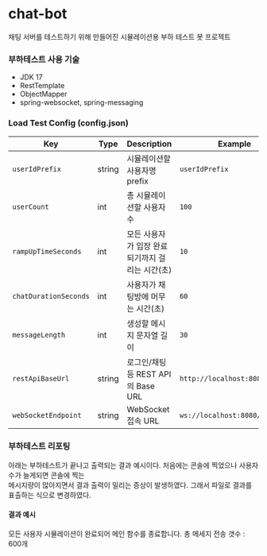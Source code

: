 # chat-bot

채팅 서버를 테스트하기 위해 만들어진 시뮬레이션용 부하 테스트 봇 프로젝트  

### 부하테스트 사용 기술
* JDK 17
* RestTemplate
* ObjectMapper
* spring-websocket, spring-messaging

### Load Test Config (config.json)

| Key | Type | Description | Example |
|-----|------|-------------|---------|
| `userIdPrefix` | string | 시뮬레이션할 사용자명 prefix   | `userIdPrefix` |
| `userCount` | int | 총 시뮬레이션할 사용자 수 | `100` |
| `rampUpTimeSeconds` | int | 모든 사용자가 입장 완료되기까지 걸리는 시간(초) | `10` |
| `chatDurationSeconds` | int | 사용자가 채팅방에 머무는 시간(초) | `60` |
| `messageLength` | int | 생성할 메시지 문자열 길이 | `30` |
| `restApiBaseUrl` | string | 로그인/채팅 등 REST API의 Base URL | `http://localhost:8080` |
| `webSocketEndpoint` | string | WebSocket 접속 URL | `ws://localhost:8080/ws/chat` |

### 부하테스트 리포팅
아래는 부하테스트가 끝나고 출력되는 결과 예시이다. 처음에는 콘솔에 찍었으나 사용자 수가 늘게되면 콘솔에 찍는  
메시지량이 많아지면서 결과 출력이 밀리는 증상이 발생하였다. 그래서 파일로 결과를 표출하는 식으로 변경하였다.  

#### 결과 예시
모든 사용자 시뮬레이션이 완료되어 메인 함수를 종료합니다.
총 메세지 전송 갯수 : 600개